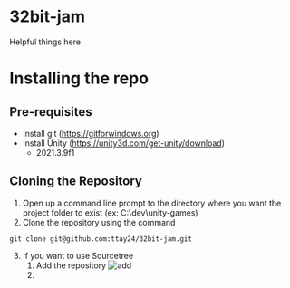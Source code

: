 # 32bit-jam

Helpful things here

# Installing the repo

## Pre-requisites

- Install git (https://gitforwindows.org)
- Install Unity (https://unity3d.com/get-unity/download)
  - 2021.3.9f1

## Cloning the Repository

1. Open up a command line prompt to the directory where you want the project folder to exist (ex: C:\dev\unity-games)
2. Clone the repository using the command

```
git clone git@github.com:ttay24/32bit-jam.git
```

3. If you want to use Sourcetree
   1. Add the repository
      ![add](./readme-readme-images/add-repo.png)
   2.
